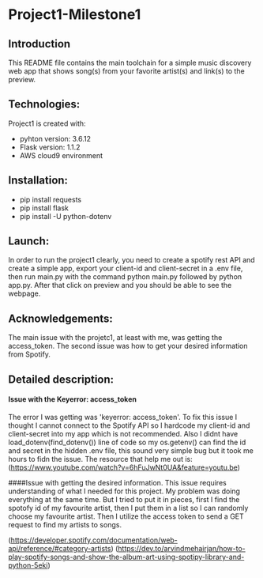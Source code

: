 # Project1-Milestone1

## Introduction
This README file contains the main toolchain for a simple music discovery web app that shows song(s) from your favorite artist(s) and link(s) to the preview.

## Technologies:
Project1 is created with:
* pyhton version: 3.6.12
* Flask version: 1.1.2
* AWS cloud9 environment

## Installation:
* pip install requests
* pip install flask
* pip install -U python-dotenv

## Launch:
In order to run the project1 clearly, you need to create a spotify rest API and create a simple app, export your client-id and client-secret in a .env file,
then run main.py with the command python main.py followed by python app.py.
After that click on preview and you should be able to see the webpage.

## Acknowledgements:
The main issue with the projetc1, at least with me, was getting the access_token.
The second issue was how to get your desired information from Spotify.

##  Detailed description:
#### Issue with the Keyerror: access_token
The error I was getting was 'keyerror: access_token'.
To fix this issue I thought I cannot connect to the Spotify API so I hardcode my client-id and client-secret into my app which is not recommended.
Also I didnt have load_dotenv(find_dotenv()) line of code so my os.getenv() can find the id and secret in the hidden .env file,
this sound very simple bug but it took me hours to fidn the issue.
The resource that help me out is: 
(https://www.youtube.com/watch?v=6hFuJwNt0UA&feature=youtu.be)

####Issue with getting the desired information.
This issue requires understanding of what I needed for this project. My problem was doing everything at the same time.
But I tried to put it in pieces, first I find the spotofy id of my favourite artist, then I put them in a list so I can randomly
choose my favourite artist. Then I utilize the access token to send a GET request to find my artists to songs.

(https://developer.spotify.com/documentation/web-api/reference/#category-artists)
(https://dev.to/arvindmehairjan/how-to-play-spotify-songs-and-show-the-album-art-using-spotipy-library-and-python-5eki)





